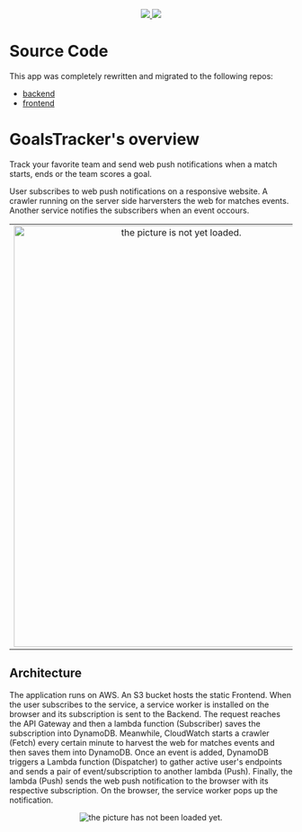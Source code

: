 <p align="center">
  <a href="https://travis-ci.org/andrelopesmds/goalstrackerproject">
    <img src="https://travis-ci.org/andrelopesmds/goalstrackerproject.svg?branch=master">
  </a>
  <a href="https://codeclimate.com/github/andrelopesmds/goalstrackerproject/maintainability">
    <img src="https://api.codeclimate.com/v1/badges/35545823d65095d487ae/maintainability"/>
  </a>
</p>


# Source Code

This app was completely rewritten and migrated to the following repos:
 - [backend](https://github.com/andrelopesmds/goalstracker-api)
 - [frontend](https://github.com/andrelopesmds/goalstracker-app)



# GoalsTracker's overview

Track your favorite team and send web push notifications when a match starts, ends or the team scores a goal.

User subscribes to web push notifications on a responsive website. A crawler running on the server side harversters the web for matches events. Another service notifies the subscribers when an event occours.

<table cellspacing="0" cellpadding="0" style="border-collapse: collapse; border: none;">
  <tr>
    <td align="center" valign="center">
      <img src="images/subscription.jpg" alt="the picture is not yet loaded." style="height:750px; width:580px;"/>
      <br />
    </td>
    <td align="center" valign="center">
      <img src="images/message.jpg" alt="the picture is not yet loaded." style="height:750px; width:580px;"/>
      <br />
    </td>
  </tr>
</table>

## Architecture

The application runs on AWS. An S3 bucket hosts the static Frontend. When the user subscribes to the service, a service worker is installed on the browser and its subscription is sent to the Backend. The request reaches the API Gateway and then a lambda function (Subscriber) saves the subscription into DynamoDB. Meanwhile, CloudWatch starts a crawler (Fetch) every certain minute to harvest the web for matches events and then saves them into DynamoDB. Once an event is added, DynamoDB triggers a Lambda function (Dispatcher) to gather active user's endpoints and sends a pair of event/subscription to another lambda (Push). Finally, the lambda (Push) sends the web push notification to the browser with its respective subscription. On the browser, the service worker pops up the notification.

<p align="center">
  <img src="images/architecture.png" alt="the picture has not been loaded yet."/>
</p>
